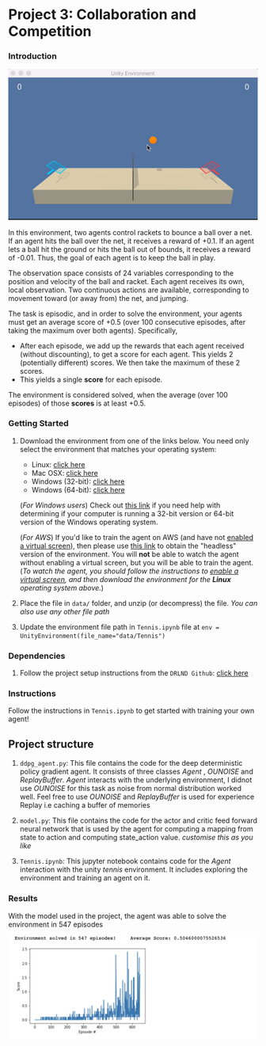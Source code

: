 [//]: # (Image References)

[image1]: static/learned_agent.gif "Trained Agent"
[image2]: static/loss_plot.png "Loss plot"


# Project 3: Collaboration and Competition

### Introduction


![Trained Agent][image1]

In this environment, two agents control rackets to bounce a ball over a net. If an agent hits the ball over the net, it receives a reward of +0.1.  If an agent lets a ball hit the ground or hits the ball out of bounds, it receives a reward of -0.01.  Thus, the goal of each agent is to keep the ball in play.

The observation space consists of 24 variables corresponding to the position and velocity of the ball and racket. Each agent receives its own, local observation.  Two continuous actions are available, corresponding to movement toward (or away from) the net, and jumping. 

The task is episodic, and in order to solve the environment, your agents must get an average score of +0.5 (over 100 consecutive episodes, after taking the maximum over both agents). Specifically,

- After each episode, we add up the rewards that each agent received (without discounting), to get a score for each agent. This yields 2 (potentially different) scores. We then take the maximum of these 2 scores.
- This yields a single **score** for each episode.

The environment is considered solved, when the average (over 100 episodes) of those **scores** is at least +0.5.

### Getting Started

1. Download the environment from one of the links below.  You need only select the environment that matches your operating system:
    - Linux: [click here](https://s3-us-west-1.amazonaws.com/udacity-drlnd/P3/Tennis/Tennis_Linux.zip)
    - Mac OSX: [click here](https://s3-us-west-1.amazonaws.com/udacity-drlnd/P3/Tennis/Tennis.app.zip)
    - Windows (32-bit): [click here](https://s3-us-west-1.amazonaws.com/udacity-drlnd/P3/Tennis/Tennis_Windows_x86.zip)
    - Windows (64-bit): [click here](https://s3-us-west-1.amazonaws.com/udacity-drlnd/P3/Tennis/Tennis_Windows_x86_64.zip)
    
    (_For Windows users_) Check out [this link](https://support.microsoft.com/en-us/help/827218/how-to-determine-whether-a-computer-is-running-a-32-bit-version-or-64) if you need help with determining if your computer is running a 32-bit version or 64-bit version of the Windows operating system.

    (_For AWS_) If you'd like to train the agent on AWS (and have not [enabled a virtual screen](https://github.com/Unity-Technologies/ml-agents/blob/master/docs/Training-on-Amazon-Web-Service.md)), then please use [this link](https://s3-us-west-1.amazonaws.com/udacity-drlnd/P3/Tennis/Tennis_Linux_NoVis.zip) to obtain the "headless" version of the environment.  You will **not** be able to watch the agent without enabling a virtual screen, but you will be able to train the agent.  (_To watch the agent, you should follow the instructions to [enable a virtual screen](https://github.com/Unity-Technologies/ml-agents/blob/master/docs/Training-on-Amazon-Web-Service.md), and then download the environment for the **Linux** operating system above._)

2. Place the file in  `data/` folder, and unzip (or decompress) the file. _You can also use any other file path_

3. Update the environment file path in `Tennis.ipynb` file at `env = UnityEnvironment(file_name="data/Tennis")`

### Dependencies
1. Follow the project setup instructions from the  `DRLND Github`: [click here](https://github.com/udacity/deep-reinforcement-learning)


### Instructions

Follow the instructions in `Tennis.ipynb` to get started with training your own agent!  

## Project structure

1. `ddpg_agent.py`: This file contains the code for the deep deterministic policy gradient agent. It consists of three classes _Agent_ , _OUNOISE_ and _ReplayBuffer_. _Agent_ interacts with the underlying environment, I didnot use _OUNOISE_ for this task as noise from normal distribution worked well. Feel free to use _OUNOISE_ and _ReplayBuffer_ is used for experience Replay i.e caching a buffer of memories

2. `model.py`: This file contains the code for the actor and critic feed forward neural network that is used by the agent for computing a mapping from state to action and computing state_action value. _customise this as you like_ 

3. `Tennis.ipynb`: This jupyter notebook contains code for the _Agent_ interaction with the unity _tennis_ environment. It includes exploring the environment and training an agent on it.

### Results

With the model used in the project, the agent was able to solve the environment in 547 episodes

![Loss plot][image2]
